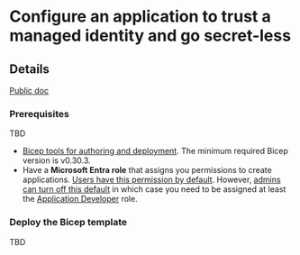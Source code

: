 # Configure an application to trust a managed identity and go secret-less

## Details

[Public doc](https://learn.microsoft.com/entra/workload-id/workload-identity-federation-config-app-trust-managed-identity?tabs=microsoft-entra-admin-center)

### Prerequisites

TBD

* [Bicep tools for authoring and deployment](https://learn.microsoft.com/graph/templates/quickstart-install-bicep-tools). The minimum required Bicep version is v0.30.3.
* Have a **Microsoft Entra role** that assigns you permissions to create applications. [Users have this permission by default](https://learn.microsoft.com/entra/fundamentals/users-default-permissions#compare-member-and-guest-default-permissions). However, [admins can turn off this default](https://learn.microsoft.com/entra/fundamentals/users-default-permissions#restrict-member-users-default-permissions) in which case you need to be assigned at least the [Application Developer](https://learn.microsoft.com/entra/identity/role-based-access-control/permissions-reference#application-developer) role.

### Deploy the Bicep template

TBD
